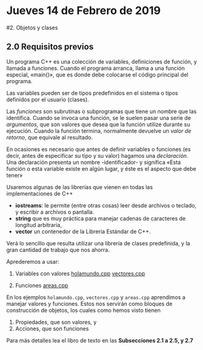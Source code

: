 # Jueves 14 de Febrero de 2019

#2. Objetos y clases

## 2.0 Requisitos previos

Un programa C++ es una colección de variables, definiciones de función, y llamada a funciones. Cuando el programa arranca, llama a una función especial, «main()», que es donde debe colocarse el código principal del programa.

Las variables pueden ser de tipos predefinidos en el sistema o tipos definidos por el usuario (clases).

Las *funciones* son subrutinas o subprogramas que tiene un nombre que las identifica. Cuando se invoca una función, se le suelen pasar una serie de *argumentos*, que son valores que desea que la función utilize durante su ejecución. Cuando la función termina, normalmente devuelve un *valor de retorno*, que equivale al resultado. 

[//]: # (También es posible crear funciones que no tengan ni argumentos ni valor de retorno.)

En ocasiones es necesario que antes de definir variables o funciones (es decir, antes de especificar su tipo y su valor) hagamos una *declaración*. Una declaración presenta un nombre -identificador- y significa «Esta función o esta variable existe en algún lugar, y éste es el aspecto que debe tener»

Usaremos algunas de las librerías que vienen en todas las implementaciones de C++

* **iostreams**: le permite (entre otras cosas) leer desde archivos o teclado, y escribir a archivos o pantalla.
* **string** que es muy práctica para manejar cadenas de caracteres  de longitud arbitraria, 
* **vector** un contenedor de la Libreria Estándar de C++. 

Verá lo sencillo que resulta utilizar una librería de clases predefinida, y la gran cantidad de trabajo que nos ahorra.

Aprederemos a usar:

1. Variables con valores
[holamundo.cpp]("./holamundo.cpp")
[vectores.cpp]("./vectores.cpp")

2. Funciones
[areas.cpp]("./areas.cpp")



En los ejemplos `holamundo.cpp`, `vectores.cpp` y `areas.cpp` aprendimos a manejar valores y funciones. Estos nos servirán como bloques de construcción de objetos, los cuales como hemos visto tienen

1. Propiedades, que son valores, y
2. Acciones, que son funciones

Para más detalles lea el libro de texto en las **Subsecciones 2.1 a 2.5, y 2.7**
